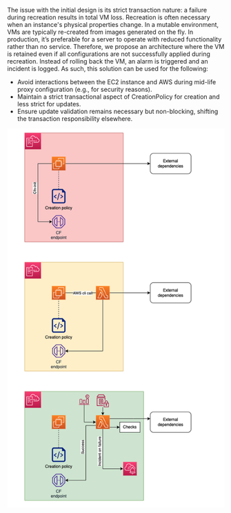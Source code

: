 The issue with the initial design is its strict transaction nature: a failure during recreation results in total VM loss. Recreation is often necessary when an instance's physical properties change. In a mutable environment, VMs are typically re-created from images generated on the fly. In production, it’s preferable for a server to operate with reduced functionality rather than no service. Therefore, we propose an architecture where the VM is retained even if all configurations are not successfully applied during recreation. Instead of rolling back the VM, an alarm is triggered and an incident is logged. As such, this solution can be used for the following:
- Avoid interactions between the EC2 instance and AWS during mid-life proxy configuration (e.g., for security reasons).
- Maintain a strict transactional aspect of CreationPolicy for creation and less strict for updates.
- Ensure update validation remains necessary but non-blocking, shifting the transaction responsibility elsewhere.

![alt text](images/image.png)